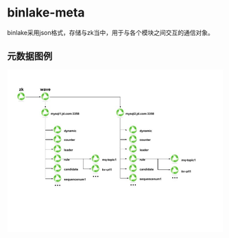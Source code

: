 # binlake-meta 

binlake采用json格式，存储与zk当中，用于与各个模块之间交互的通信对象。 


## 元数据图例  
![image](./doc/meta-arc.jpg)

